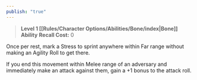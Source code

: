 ```yaml
---
publish: "true"
---
```

> **Level 1 [[Rules/Character Options/Abilities/Bone/index|Bone]] Ability**
> **Recall Cost:** 0

Once per rest, mark a Stress to sprint anywhere within Far range without making an Agility Roll to get there.

If you end this movement within Melee range of an adversary and immediately make an attack against them, gain a +1 bonus to the attack roll.
